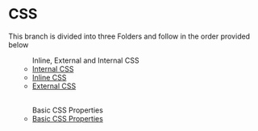 # CSS 
This branch is divided into three Folders and follow in the order provided below
<ul>
  <ul>
    Inline, External and Internal CSS
    <li><a href="https://github.com/charusat-gdsc/event1-html-css-js/blob/Basic-CSS/Inline%20External%20and%20Internal%20CSS/Internal_CSS.html">Internal CSS</a></li>
    <li><a href="https://github.com/charusat-gdsc/event1-html-css-js/blob/Basic-CSS/Inline%20External%20and%20Internal%20CSS/Inline_CSS.html">Inline CSS</a></li>
    <li><a href="https://github.com/charusat-gdsc/event1-html-css-js/blob/Basic-CSS/Inline%20External%20and%20Internal%20CSS/External_CSS.html">External CSS</a></li>
  </ul>
  <br/>
  <ul>
    Basic CSS Properties
    <li><a href="https://github.com/charusat-gdsc/event1-html-css-js/blob/Basic-CSS/Basic%20CSS%20Property/CSS_Properties.html">Basic CSS Properties</a></li>
  </ul>
 </ul>
